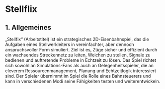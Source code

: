 # Stellflix

## 1. Allgemeines

„Stellfix“ (Arbeitstitel) ist ein strategisches 2D-Eisenbahnspiel, das die Aufgaben eines Stellwerkleiters in vereinfachter, aber dennoch anspruchsvoller Form simuliert. Ziel ist es, Züge sicher und effizient durch ein wachsendes Streckennetz zu leiten, Weichen zu stellen, Signale zu bedienen und auftretende Probleme in Echtzeit zu lösen.
Das Spiel richtet sich sowohl an Simulations-Fans als auch an Gelegenheitsspieler, die an cleverem Ressourcenmanagement, Planung und Echtzeitlogik interessiert sind.
Der Spieler übernimmt im Spiel die Rolle eines Bahnsteuerers und kann in verschiedenen Modi seine Fähigkeiten testen und weiterentwickeln.
